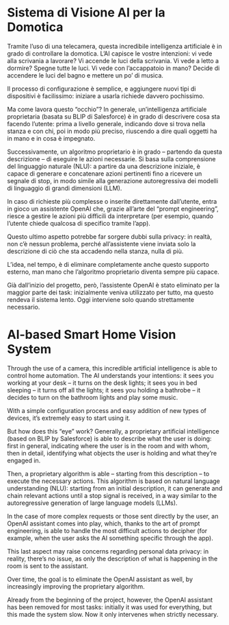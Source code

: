 # Sistema di Visione AI per la Domotica

Tramite l’uso di una telecamera, questa incredibile intelligenza artificiale è in grado di controllare la domotica. L’AI capisce le vostre intenzioni: vi vede alla scrivania a lavorare? Vi accende le luci della scrivania. Vi vede a letto a dormire? Spegne tutte le luci. Vi vede con l’accappatoio in mano? Decide di accendere le luci del bagno e mettere un po’ di musica.

Il processo di configurazione è semplice, e aggiungere nuovi tipi di dispositivi è facilissimo: iniziare a usarla richiede davvero pochissimo.

Ma come lavora questo “occhio”? In generale, un’intelligenza artificiale proprietaria (basata su BLIP di Salesforce) è in grado di descrivere cosa sta facendo l’utente: prima a livello generale, indicando dove si trova nella stanza e con chi, poi in modo più preciso, riuscendo a dire quali oggetti ha in mano e in cosa è impegnato.

Successivamente, un algoritmo proprietario è in grado – partendo da questa descrizione – di eseguire le azioni necessarie. Si basa sulla comprensione del linguaggio naturale (NLU): a partire da una descrizione iniziale, è capace di generare e concatenare azioni pertinenti fino a ricevere un segnale di stop, in modo simile alla generazione autoregressiva dei modelli di linguaggio di grandi dimensioni (LLM).

In caso di richieste più complesse o inserite direttamente dall’utente, entra in gioco un assistente OpenAI che, grazie all’arte del “prompt engineering”, riesce a gestire le azioni più difficili da interpretare (per esempio, quando l’utente chiede qualcosa di specifico tramite l’app).

Questo ultimo aspetto potrebbe far sorgere dubbi sulla privacy: in realtà, non c’è nessun problema, perché all’assistente viene inviata solo la descrizione di ciò che sta accadendo nella stanza, nulla di più.

L’idea, nel tempo, è di eliminare completamente anche questo supporto esterno, man mano che l’algoritmo proprietario diventa sempre più capace.

Già dall’inizio del progetto, però, l’assistente OpenAI è stato eliminato per la maggior parte dei task: inizialmente veniva utilizzato per tutto, ma questo rendeva il sistema lento. Oggi interviene solo quando strettamente necessario.


# AI-based Smart Home Vision System

Through the use of a camera, this incredible artificial intelligence is able to control home automation. The AI understands your intentions: it sees you working at your desk – it turns on the desk lights; it sees you in bed sleeping – it turns off all the lights; it sees you holding a bathrobe – it decides to turn on the bathroom lights and play some music.

With a simple configuration process and easy addition of new types of devices, it’s extremely easy to start using it.

But how does this “eye” work? Generally, a proprietary artificial intelligence (based on BLIP by Salesforce) is able to describe what the user is doing: first in general, indicating where the user is in the room and with whom, then in detail, identifying what objects the user is holding and what they’re engaged in.

Then, a proprietary algorithm is able – starting from this description – to execute the necessary actions. This algorithm is based on natural language understanding (NLU): starting from an initial description, it can generate and chain relevant actions until a stop signal is received, in a way similar to the autoregressive generation of large language models (LLMs).

In the case of more complex requests or those sent directly by the user, an OpenAI assistant comes into play, which, thanks to the art of prompt engineering, is able to handle the most difficult actions to decipher (for example, when the user asks the AI something specific through the app).

This last aspect may raise concerns regarding personal data privacy: in reality, there’s no issue, as only the description of what is happening in the room is sent to the assistant.

Over time, the goal is to eliminate the OpenAI assistant as well, by increasingly improving the proprietary algorithm.

Already from the beginning of the project, however, the OpenAI assistant has been removed for most tasks: initially it was used for everything, but this made the system slow. Now it only intervenes when strictly necessary.
